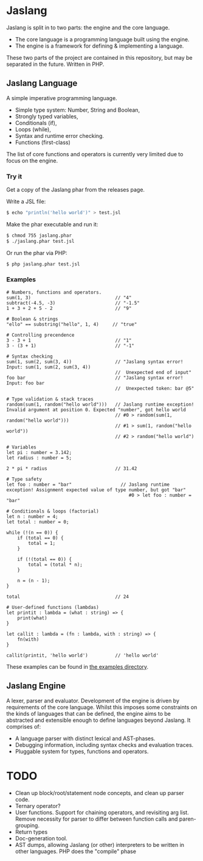 # Jaslang

Jaslang is split in to two parts: the engine and the core language.

* The core language is a programming language built using the engine.
* The engine is a framework for defining & implementing a language.

These two parts of the project are contained in this repository, but may
be separated in the future. Written in PHP.

## Jaslang Language

A simple imperative programming language.

* Simple type system: Number, String and Boolean,
* Strongly typed variables,
* Conditionals (if),
* Loops (while),
* Syntax and runtime error checking.
* Functions (first-class)

The list of core functions and operators is currently very limited due to focus on the engine.

### Try it

Get a copy of the Jaslang phar from the releases page.

Write a JSL file:
```bash
$ echo "println('hello world')" > test.jsl
```

Make the phar executable and run it:
```bash
$ chmod 755 jaslang.phar
$ ./jaslang.phar test.jsl
```

Or run the phar via PHP:
```bash
$ php jaslang.phar test.jsl
```

### Examples

```
# Numbers, functions and operators.
sum(1, 3)                               // "4"
subtract(-4.5, -3)                      // "-1.5"
1 + 3 + 2 + 5 - 2                       // "9"

# Boolean & strings
"ello" == substring("hello", 1, 4)     // "true"

# Controlling precendence
3 - 3 + 1                               // "1"
3 - (3 + 1)                             // "-1"

# Syntax checking
sum(1, sum(2, sum(3, 4))                // "Jaslang syntax error! Input: sum(1, sum(2, sum(3, 4))
                                        //  Unexpected end of input"
foo bar                                 // "Jaslang syntax error! Input: foo bar 
                                        //  Unexpected token: bar @5"

# Type validation & stack traces
random(sum(1, random("hello world")))   // Jaslang runtime exception! Invalid argument at position 0. Expected "number", got hello world
                                        // #0 > random(sum(1, random("hello world")))
                                        // #1 > sum(1, random("hello world"))
                                        // #2 > random("hello world")
                                        
# Variables
let pi : number = 3.142;
let radius : number = 5;

2 * pi * radius                         // 31.42

# Type safety
let foo : number = "bar"                  // Jaslang runtime exception! Assignment expected value of type number, but got "bar"
                                             #0 > let foo : number = "bar"

# Conditionals & loops (factorial)
let n : number = 4;
let total : number = 0;

while (!(n == 0)) {
    if (total == 0) {
        total = 1;
    }
    
    if (!(total == 0)) {
        total = (total * n);
    }
    
    n = (n - 1);
}

total                                   // 24

# User-defined functions (lambdas)
let printit : lambda = (what : string) => {
    print(what)
}

let callit : lambda = (fn : lambda, with : string) => {
    fn(with)
}

callit(printit, 'hello world')          // 'hello world'
```

These examples can be found in [the examples directory](examples/jaslang).

## Jaslang Engine

A lexer, parser and evaluator. Development of the engine is driven
by requirements of the core language. Whilst this imposes some constraints
on the kinds of languages that can be defined, the engine aims to be
abstracted and extensible enough to define languages beyond Jaslang.
It comprises of:

* A language parser with distinct lexical and AST-phases.
* Debugging information, including syntax checks and evaluation traces.
* Pluggable system for types, functions and operators.

# TODO

* Clean up block/root/statement node concepts, and clean up parser code.
* Ternary operator?
* User functions. Support for chaining operators, and revisiting arg list. Remove necessity for parser to differ
between function calls and paren-grouping.
* Return types
* Doc-generation tool.
* AST dumps, allowing Jaslang (or other) interpreters to be written in other languages. PHP does the "compile" phase
